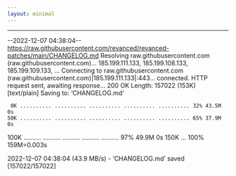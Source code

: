 ```yaml
---
layout: minimal
---
```

---
--2022-12-07 04:38:04--  https://raw.githubusercontent.com/revanced/revanced-patches/main/CHANGELOG.md
Resolving raw.githubusercontent.com (raw.githubusercontent.com)... 185.199.111.133, 185.199.108.133, 185.199.109.133, ...
Connecting to raw.githubusercontent.com (raw.githubusercontent.com)|185.199.111.133|:443... connected.
HTTP request sent, awaiting response... 200 OK
Length: 157022 (153K) [text/plain]
Saving to: ‘CHANGELOG.md’

     0K .......... .......... .......... .......... .......... 32% 43.5M 0s
    50K .......... .......... .......... .......... .......... 65% 37.9M 0s
   100K .......... .......... .......... .......... .......... 97% 49.9M 0s
   150K ...                                                   100%  159M=0.003s

2022-12-07 04:38:04 (43.9 MB/s) - ‘CHANGELOG.md’ saved [157022/157022]


